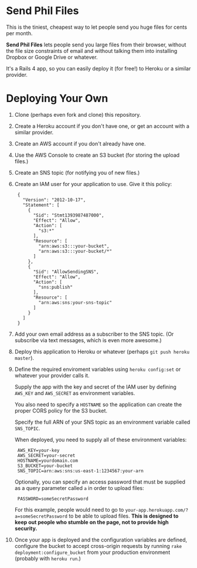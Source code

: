 # Send Phil Files

This is the tiniest, cheapest way to let people send you huge files
for cents per month.

__Send Phil Files__ lets people send you large files from their
browser, without the file size constraints of email and without talking them
into installing Dropbox or Google Drive or whatever.

It's a Rails 4 app, so you can easily deploy it (for free!) to Heroku or a similar provider.

# Deploying Your Own

1. Clone (perhaps even fork and clone) this repository.
2. Create a Heroku account if you don't have one, or get an account with a similar provider.
3. Create an AWS account if you don't already have one.
4. Use the AWS Console to create an S3 bucket (for storing the upload files.)
5. Create an SNS topic (for notifying you of new files.)
6. Create an IAM user for your application to use. Give it this policy:

        {
          "Version": "2012-10-17",
          "Statement": [
            {
              "Sid": "Stmt1393987487000",
              "Effect": "Allow",
              "Action": [
                "s3:*"
              ],
              "Resource": [
                "arn:aws:s3:::your-bucket",
                "arn:aws:s3:::your-bucket/*"
              ]
            },
            {
              "Sid": "AllowSendingSNS",
              "Effect": "Allow",
              "Action": [
                "sns:publish"
              ],
              "Resource": [
                "arn:aws:sns:your-sns-topic"
              ]
            }
          ]
        }

7. Add your own email address as a subscriber to the SNS topic. (Or subscribe via text messages, which is even more awesome.)
8. Deploy this application to Heroku or whatever (perhaps `git push heroku master`).
9. Define the required enviroment variables using `heroku config:set` or whatever your provider calls it.

    Supply the app with the key and secret of the IAM user by defining
    `AWS_KEY` and `AWS_SECRET` as environment variables.
    
    You also need to specify a `HOSTNAME` so the application can create
    the proper CORS policy for the S3 bucket.
    
    Specify the full ARN of your SNS topic as an environment variable
    called `SNS_TOPIC`.
    
    When deployed, you need to supply all of these environment variables:
    
        AWS_KEY=your-key
        AWS_SECRET=your-secret
        HOSTNAME=yourdomain.com
        S3_BUCKET=your-bucket
        SNS_TOPIC=arn:aws:sns:us-east-1:1234567:your-arn

    Optionally, you can specify an access password that must be supplied as
    a query parameter called `a` in order to upload files:

        PASSWORD=someSecretPassword
    
    For this example, people would need to go to `your-app.herokuapp.com/?a=someSecretPassword` to be able to upload files. __This is designed to keep out people who stumble on the page, not to provide high security.__

10. Once your app is deployed and the configuration variables are defined, configure the bucket to accept cross-origin requests by running `rake deployment:configure_bucket` from your production environment (probably with `heroku run`.)

